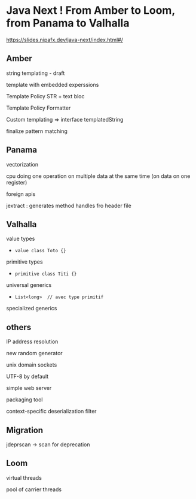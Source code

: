 # Java Next ! From Amber to Loom, from Panama to Valhalla

https://slides.nipafx.dev/java-next/index.html#/


## Amber

string templating - 
draft

template with embedded experssions

Template Policy STR + text bloc

Template Policy Formatter

Custom templating => interface templatedString

finalize pattern matching


## Panama

vectorization

cpu doing one operation on multiple data at the same time
(on data on one register)

foreign apis

jextract : generates method handles fro header file


## Valhalla

value types
* `value class Toto {}`

primitive types
* `primitive class Titi {}`

universal generics
* `List<long>  // avec type primitif`

specialized generics


## others

IP address resolution

new random generator

unix domain sockets

UTF-8 by default

simple web server

packaging tool

context-specific deserialization filter


## Migration

jdeprscan -> scan for deprecation


## Loom

virtual threads

pool of carrier threads



